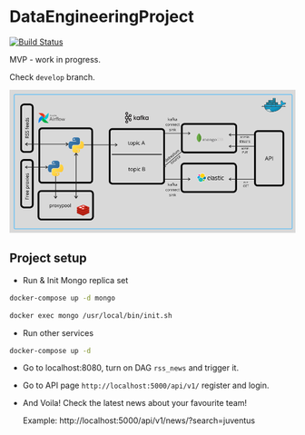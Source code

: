 # DataEngineeringProject
[![Build Status](https://travis-ci.org/damklis/DataEngineeringProject.svg?branch=master)](https://travis-ci.org//damklis/DataEngineeringProject)

MVP - work in progress.

Check `develop` branch.


![MVP Architecture](./images/mvp_architecture.png)

## Project setup

- Run & Init Mongo replica set

```sh
docker-compose up -d mongo
```

```sh
docker exec mongo /usr/local/bin/init.sh
```

- Run other services

```sh
docker-compose up -d
```

- Go to localhost:8080, turn on DAG `rss_news` and trigger it.
- Go to API page `http://localhost:5000/api/v1/` register and login.
- And Voila! Check the latest news about your favourite team!

    Example:
    http://localhost:5000/api/v1/news/?search=juventus
